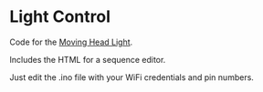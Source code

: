 # Light Control

Code for the [Moving Head Light](https://www.thingiverse.com/thing:1912706).

Includes the HTML for a sequence editor.

Just edit the .ino file with your WiFi credentials and pin numbers.
